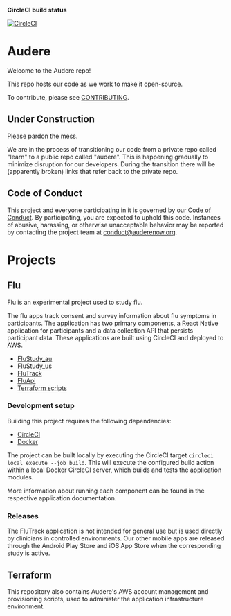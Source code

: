 **CircleCI build status**

[![CircleCI](https://circleci.com/gh/AudereNow/audere.svg?style=svg&circle-token=c97dd3b896e5aceacec319919414658655db7037)](https://circleci.com/gh/AudereNow/audere)

# Audere

Welcome to the Audere repo!

This repo hosts our code as we work to make it open-source.

To contribute, please see [CONTRIBUTING](CONTRIBUTING.md).

## Under Construction

Please pardon the mess.

We are in the process of transitioning our code from a private repo called "learn" to a public repo called "audere".
This is happening gradually to minimize disruption for our developers.
During the transition there will be (apparently broken) links that refer back to the private repo.

## Code of Conduct

This project and everyone participating in it is governed by our [Code of Conduct](CODE_OF_CONDUCT.md).
By participating, you are expected to uphold this code.
Instances of abusive, harassing, or otherwise unacceptable behavior may be reported by contacting the project team at conduct@auderenow.org.

# Projects

## Flu

Flu is an experimental project used to study flu.

The flu apps track consent and survey information about flu symptoms in participants.
The application has two primary components, a React Native application for participants and a data collection API that persists participant data.
These applications are built using CircleCI and deployed to AWS.

- [FluStudy_au](https://github.com/AudereNow/audere/tree/master/FluStudy_au)
- [FluStudy_us](https://github.com/AudereNow/audere/tree/master/FluStudy_us)
- [FluTrack](https://github.com/AudereNow/audere/tree/master/FluTrack)
- [FluApi](https://github.com/AudereNow/audere/tree/master/FluApi)
- [Terraform scripts](https://github.com/AudereNow/audere/tree/master/terraform)

### Development setup

Building this project requires the following dependencies:

- [CircleCI](https://circleci.com/)
- [Docker](https://www.docker.com/)

The project can be built locally by executing the CircleCI target `circleci local execute --job build`.
This will execute the configured build action within a local Docker CircleCI server, which builds and tests the application modules.

More information about running each component can be found in the respective application documentation.

### Releases

The FluTrack application is not intended for general use but is used directly by clinicians in controlled environments.
Our other mobile apps are released through the Android Play Store and iOS App Store when the corresponding study is active.

## Terraform

This repository also contains Audere's AWS account management and provisioning scripts, used to administer the application infrastructure environment.
